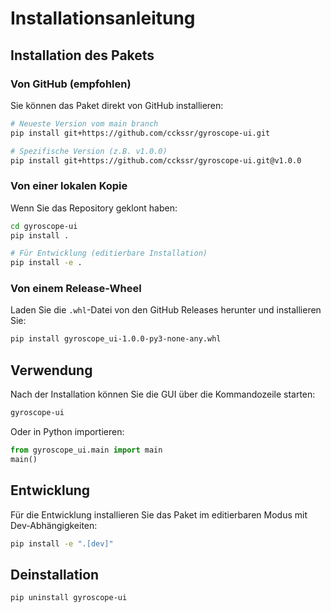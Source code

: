 # Installationsanleitung

## Installation des Pakets

### Von GitHub (empfohlen)

Sie können das Paket direkt von GitHub installieren:

```bash
# Neueste Version vom main branch
pip install git+https://github.com/cckssr/gyroscope-ui.git

# Spezifische Version (z.B. v1.0.0)
pip install git+https://github.com/cckssr/gyroscope-ui.git@v1.0.0
```

### Von einer lokalen Kopie

Wenn Sie das Repository geklont haben:

```bash
cd gyroscope-ui
pip install .

# Für Entwicklung (editierbare Installation)
pip install -e .
```

### Von einem Release-Wheel

Laden Sie die `.whl`-Datei von den GitHub Releases herunter und installieren Sie:

```bash
pip install gyroscope_ui-1.0.0-py3-none-any.whl
```

## Verwendung

Nach der Installation können Sie die GUI über die Kommandozeile starten:

```bash
gyroscope-ui
```

Oder in Python importieren:

```python
from gyroscope_ui.main import main
main()
```

## Entwicklung

Für die Entwicklung installieren Sie das Paket im editierbaren Modus mit Dev-Abhängigkeiten:

```bash
pip install -e ".[dev]"
```

## Deinstallation

```bash
pip uninstall gyroscope-ui
```
